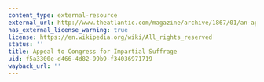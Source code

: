 ```yaml
---
content_type: external-resource
external_url: http://www.theatlantic.com/magazine/archive/1867/01/an-appeal-to-congress-for-impartial-suffrage/306547/
has_external_license_warning: true
license: https://en.wikipedia.org/wiki/All_rights_reserved
status: ''
title: Appeal to Congress for Impartial Suffrage
uid: f5a3300e-d466-4d82-99b9-f34036971719
wayback_url: ''
---
```

